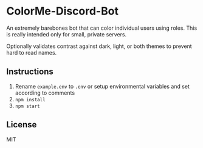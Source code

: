 # ColorMe-Discord-Bot

An extremely barebones bot that can color individual users using roles. This is really intended only for small, private servers.

Optionally validates contrast against dark, light, or both themes to prevent hard to read names.

## Instructions

1. Rename `example.env` to `.env` or setup environmental variables and set according to comments
2. `npm install`
3. `npm start`

## License

MIT
